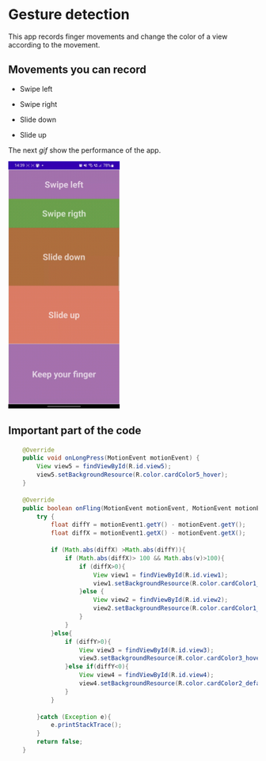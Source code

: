 # Gesture detection

This app records finger movements and change the color of a view according to the movement.

## Movements you can record

- Swipe left

- Swipe right

- Slide down

- Slide up

The next *gif* show the performance of the app.

<img src="gestureDetector.gif" alt="preview" height="500">

## Important part of the code 

```java
    @Override
    public void onLongPress(MotionEvent motionEvent) {
        View view5 = findViewById(R.id.view5);
        view5.setBackgroundResource(R.color.cardColor5_hover);
    }

    @Override
    public boolean onFling(MotionEvent motionEvent, MotionEvent motionEvent1, float v, float v1) {
        try {
            float diffY = motionEvent1.getY() - motionEvent.getY();
            float diffX = motionEvent1.getX() - motionEvent.getX();

            if (Math.abs(diffX) >Math.abs(diffY)){
                if (Math.abs(diffX)> 100 && Math.abs(v)>100){
                    if (diffX>0){
                        View view1 = findViewById(R.id.view1);
                        view1.setBackgroundResource(R.color.cardColor1_hover);
                    }else {
                        View view2 = findViewById(R.id.view2);
                        view2.setBackgroundResource(R.color.cardColor1_defaul);
                    }
                }
            }else{
                if (diffY>0){
                    View view3 = findViewById(R.id.view3);
                    view3.setBackgroundResource(R.color.cardColor3_hover);
                }else if(diffY<0){
                    View view4 = findViewById(R.id.view4);
                    view4.setBackgroundResource(R.color.cardColor2_defaul);
                }
            }

        }catch (Exception e){
            e.printStackTrace();
        }
        return false;
    }

```
